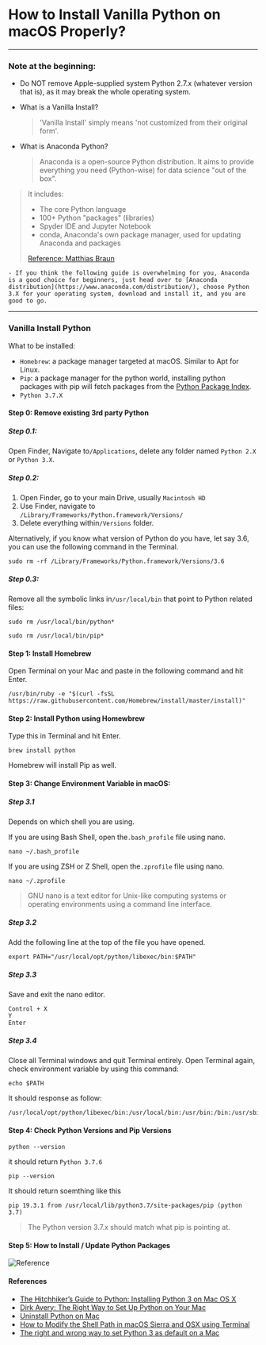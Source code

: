 # How to Install Vanilla Python on macOS Properly?


---
### Note at the beginning:

- Do NOT remove Apple-supplied system Python 2.7.x (whatever version that is), as it may break the whole operating system. 


- What is a Vanilla Install?

	>'Vanilla Install' simply means 'not customized from their original form'. 
- What is Anaconda Python? 

	>Anaconda is a open-source Python distribution. It aims to provide everything you need (Python-wise) for data science "out of the box".
>
>It includes:
>
>- The core Python language
>- 100+ Python "packages" (libraries)
>- Spyder IDE and Jupyter Notebook
>- conda, Anaconda's own package manager, used for updating Anaconda and packages
>
>[Reference: Matthias Braun](https://stackoverflow.com/a/42096429/8198210)

	- If you think the following guide is overwhelming for you, Anaconda is a good choice for beginners, just head over to [Anaconda distribution](https://www.anaconda.com/distribution/), choose Python 3.X for your operating system, download and install it, and you are good to go. 

---

### Vanilla Install Python 


What to be installed:

- `Homebrew`: a package manager targeted at macOS. Similar to Apt for Linux. 
- `Pip`: a package manager for the python world, installing python packages with pip will fetch packages from the [Python Package Index](https://pypi.org/).
- `Python 3.7.X`

#### Step 0: Remove existing 3rd party Python

##### Step 0.1: 
Open Finder, Navigate to`/Applications`, delete any folder named `Python 2.X` or `Python 3.X`.

##### Step 0.2:
1. Open Finder, go to your main Drive, usually `Macintosh HD`
2. Use Finder, navigate to `/Library/Frameworks/Python.framework/Versions/`
3. Delete everything within`/Versions` folder. 

Alternatively, if you know what version of Python do you have, let say 3.6, you can use the following command in the Terminal. 

```
sudo rm -rf /Library/Frameworks/Python.framework/Versions/3.6
```
##### Step 0.3:
Remove all the symbolic links in`/usr/local/bin` that point to Python related files:

```
sudo rm /usr/local/bin/python*
```
```
sudo rm /usr/local/bin/pip*
```


#### Step 1: Install Homebrew

Open Terminal on your Mac and paste in the following command and hit Enter. 

```
/usr/bin/ruby -e "$(curl -fsSL https://raw.githubusercontent.com/Homebrew/install/master/install)"
```

#### Step 2: Install Python using Homewbrew
Type this in Terminal and hit Enter. 

```
brew install python
```
Homebrew will install Pip as well. 

#### Step 3: Change Environment Variable in macOS:

##### Step 3.1

Depends on which shell you are using. 

If you are using Bash Shell, open the`.bash_profile` file using nano.

```
nano ~/.bash_profile
```
If you are using ZSH or Z Shell, open the`.zprofile` file using nano.

```
nano ~/.zprofile
```
>GNU nano is a text editor for Unix-like computing systems or operating environments using a command line interface.

##### Step 3.2

Add the following line at the top of the file you have opened.

```
export PATH="/usr/local/opt/python/libexec/bin:$PATH"
```

##### Step 3.3
Save and exit the nano editor. 

```
Control + X
Y
Enter
```

##### Step 3.4
Close all Terminal windows and quit Terminal entirely. Open Terminal again, check environment variable by using this command:

```
echo $PATH
```

It should response as follow:

```
/usr/local/opt/python/libexec/bin:/usr/local/bin:/usr/bin:/bin:/usr/sbin:/sbin
```

#### Step 4: Check Python Versions and Pip Versions

```
python --version
```

it should return `Python 3.7.6`

```
pip --version
```
It should return soemthing like this
```
pip 19.3.1 from /usr/local/lib/python3.7/site-packages/pip (python 3.7)
```
> The Python version 3.7.x should match what pip is pointing at. 

#### Step 5: How to Install / Update Python Packages 
![Reference](https://miro.medium.com/max/577/1*w-gYboE96IYdDBUDR7QokQ.png)




#### References
- [The Hitchhiker’s Guide to Python: Installing Python 3 on Mac OS X](https://docs.python-guide.org/starting/install3/osx/)
- [Dirk Avery: The Right Way to Set Up Python on Your Mac](https://medium.com/faun/the-right-way-to-set-up-python-on-your-mac-e923ffe8cf8e)
- [Uninstall Python on Mac](https://nektony.com/how-to/uninstall-python-on-mac)
- [How to Modify the Shell Path in macOS Sierra and OSX using Terminal](https://coolestguidesontheplanet.com/add-shell-path-osx/)
- [The right and wrong way to set Python 3 as default on a Mac](https://opensource.com/article/19/5/python-3-default-mac)